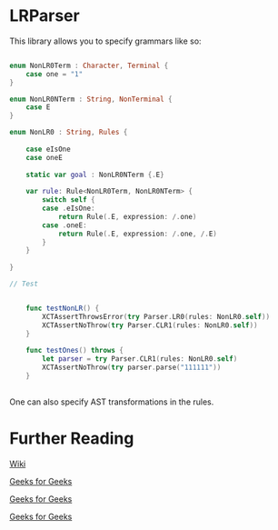 # LRParser

This library allows you to specify grammars like so:

```Swift

enum NonLR0Term : Character, Terminal {
    case one = "1"
}

enum NonLR0NTerm : String, NonTerminal {
    case E
}

enum NonLR0 : String, Rules {
    
    case eIsOne
    case oneE
    
    static var goal : NonLR0NTerm {.E}
    
    var rule: Rule<NonLR0Term, NonLR0NTerm> {
        switch self {
        case .eIsOne:
            return Rule(.E, expression: /.one)
        case .oneE:
            return Rule(.E, expression: /.one, /.E)
        }
    }
    
}

// Test


    func testNonLR() {
        XCTAssertThrowsError(try Parser.LR0(rules: NonLR0.self))
        XCTAssertNoThrow(try Parser.CLR1(rules: NonLR0.self))
    }
    
    func testOnes() throws {
        let parser = try Parser.CLR1(rules: NonLR0.self)
        XCTAssertNoThrow(try parser.parse("111111"))
    }
    
```

One can also specify AST transformations in the rules.


# Further Reading

[Wiki](https://en.wikipedia.org/wiki/LR_parser#Additional_example_1+1)

[Geeks for Geeks](https://www.youtube.com/live/SyTXugfG9nw?si=sQRh1n5SD_LXWbSh)

[Geeks for Geeks](https://www.youtube.com/live/ZqRQaCeKs2Y?si=SqQe7Y6ozduaAsfY)

[Geeks for Geeks](https://www.youtube.com/live/0rUJvQ3-GwI?si=o-zoad_hNzWdrq92)

